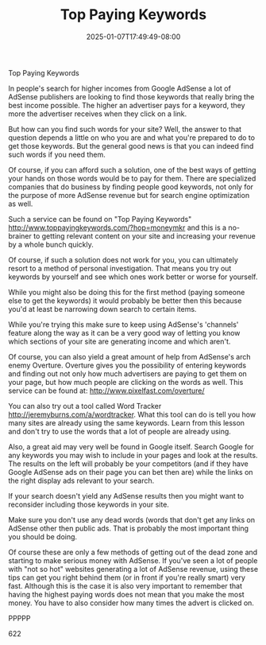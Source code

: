 ﻿---
title: "Top Paying Keywords"
date: 2025-01-07T17:49:49-08:00
description: "Adsense Tips for Web Success"
featured_image: "/images/Adsense.jpg"
tags: ["Adsense"]
---

Top Paying Keywords

In people's search for higher incomes from Google AdSense a lot of AdSense publishers are looking to find those keywords that really bring the best income possible. The higher an advertiser pays for a keyword, they more the advertiser receives when they click on a link.

But how can you find such words for your site? Well, the answer to that question depends a little on who you are and what you're prepared to do to get those keywords. But the general good news is that you can indeed find such words if you need them.

Of course, if you can afford such a solution, one of the best ways of getting your hands on those words would be to pay for them. There are specialized companies that do business by finding people good keywords, not only for the purpose of more AdSense revenue but for search engine optimization as well.

Such a service can be found on "Top Paying Keywords" http://www.toppayingkeywords.com/?hop=moneymkr and this is a no-brainer to getting relevant content on your site and increasing your revenue by a whole bunch quickly.

Of course, if such a solution does not work for you, you can ultimately resort to a method of personal investigation. That means you try out keywords by yourself and see which ones work better or worse for yourself.

While you might also be doing this for the first method (paying someone else to get the keywords) it would probably be better then this because you'd at least be narrowing down search to certain items. 

While you're trying this make sure to keep using AdSense's 'channels' feature along the way as it can be a very good way of letting you know which sections of your site are generating income and which aren't.

Of course, you can also yield a great amount of help from AdSense's arch enemy Overture. Overture gives you the possibility of entering keywords and finding out not only how much advertisers are paying to get them on your page, but how much people are clicking on the words as well. This service can be found at: http://www.pixelfast.com/overture/

You can also try out a tool called Word Tracker http://jeremyburns.com/a/wordtracker. What this tool can do is tell you how many sites are already using the same keywords. Learn from this lesson and don't try to use the words that a lot of people are already using.

Also, a great aid may very well be found in Google itself. Search Google for any keywords you may wish to include in your pages and look at the results. The results on the left will probably be your competitors (and if they have Google AdSense ads on their page you can bet then are) while the links on the right display ads relevant to your search.

If your search doesn't yield any AdSense results then you might want to reconsider including those keywords in your site.

Make sure you don't use any dead words (words that don't get any links on AdSense other then public ads. That is probably the most important thing you should be doing.

Of course these are only a few methods of getting out of the dead zone and starting to make serious money with AdSense. If you've seen a lot of people with "not so hot" websites generating a lot of AdSense revenue, using these tips can get you right behind them (or in front if you're really smart) very fast. Although this is the case it is also very important to remember that having the highest paying words does not mean that you make the most money. You have to also consider how many times the advert is clicked on.

PPPPP

622

